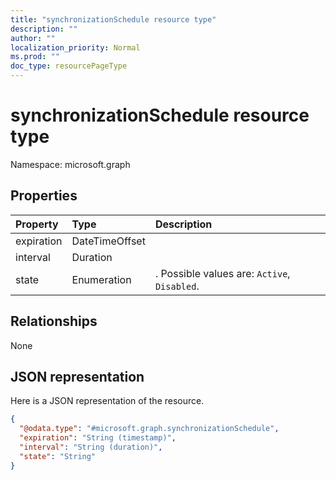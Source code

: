 ```yaml
---
title: "synchronizationSchedule resource type"
description: ""
author: ""
localization_priority: Normal
ms.prod: ""
doc_type: resourcePageType
---
```


# synchronizationSchedule resource type


Namespace: microsoft.graph



## Properties
|Property|Type|Description|
|:---|:---|:---|
|expiration|DateTimeOffset||
|interval|Duration||
|state|Enumeration|. Possible values are: `Active`, `Disabled`.|

## Relationships
None

## JSON representation
Here is a JSON representation of the resource.
<!-- {
  "blockType": "resource",
  "@odata.type": "microsoft.graph.synchronizationSchedule"
}
-->
``` json
{
  "@odata.type": "#microsoft.graph.synchronizationSchedule",
  "expiration": "String (timestamp)",
  "interval": "String (duration)",
  "state": "String"
}
```

